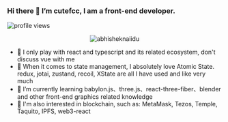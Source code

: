 ### Hi there  🚀  I’m cutefcc, I am a front-end developer. 

<img src="https://gpvc.arturio.dev/cutefcc" alt="profile views">


<p align="center"> <img src="https://github-readme-stats.vercel.app/api?username=cutefcc&show_icons=true&theme=gotham" alt="abhisheknaiidu" />

- 🐛 I only play with react and typescript and its related ecosystem, don't discuss vue with me
- 🦗 When it comes to state management, I absolutely love Atomic State. redux, jotai, zustand, recoil, XState are all I have used and like very much
- 🌱 I’m currently learning babylon.js、three.js、react-three-fiber、blender and other front-end graphics related knowledge
- 🍎 I'm also interested in blockchain, such as: MetaMask, Tezos, Temple, Taquito, IPFS, web3-react
